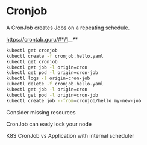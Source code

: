 # Cronjob
A CronJob creates Jobs on a repeating schedule.


https://crontab.guru/#*/1_*_*_*_*

```sh
kubectl get cronjob
kubectl create -f cronjob.hello.yaml
kubectl get cronjob
kubectl get job -l origin=cron
kubectl get pod -l origin=cron-job
kubectl logs -l origin=cron-job
kubectl delete -f cronjob.hello.yaml
kubectl get job -l origin=cron
kubectl get pod -l origin=cron-job
kubectl create job --from=cronjob/hello my-new-job

```

Consider missing resources

CronJob can easly lock your node

K8S CronJob vs Application with internal scheduler

